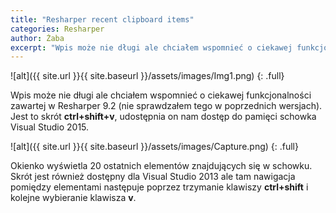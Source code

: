 ```yaml
---
title: "Resharper recent clipboard items"
categories: Resharper
author: Żaba
excerpt: "Wpis może nie długi ale chciałem wspomnieć o ciekawej funkcjonalności zawartej w Resharper 9.2 (nie sprawdzałem tego w poprzednich wersjach). Jest to skrót **ctrl+shift+v**, udostępnia on nam dostęp do pamięci schowka Visual Studio 2015."
---
```

![alt]({{ site.url }}{{ site.baseurl }}/assets/images/Img1.png)
{: .full}


Wpis może nie długi ale chciałem wspomnieć o ciekawej funkcjonalności zawartej w Resharper 9.2 (nie sprawdzałem tego w poprzednich wersjach). Jest to skrót **ctrl+shift+v**, udostępnia on nam dostęp do pamięci schowka Visual Studio 2015.


![alt]({{ site.url }}{{ site.baseurl }}/assets/images/Capture.png)
{: .full}

Okienko wyświetla 20 ostatnich elementów znajdujących się w schowku. Skrót jest również dostępny dla Visual Studio 2013 ale tam nawigacja pomiędzy elementami następuje poprzez trzymanie klawiszy **ctrl+shift** i kolejne wybieranie klawisza **v**.

